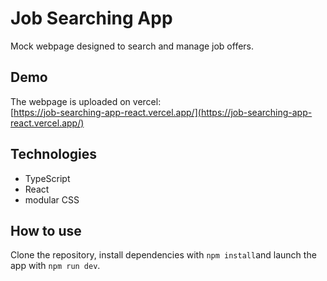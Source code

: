 # Job Searching App

Mock webpage designed to search and manage job offers.

## Demo

The webpage is uploaded on vercel:  
[https://job-searching-app-react.vercel.app/](https://job-searching-app-react.vercel.app/)

## Technologies

- TypeScript
- React  
- modular CSS

## How to use

Clone the repository, install dependencies with `npm install`and launch the app with `npm run dev`.
